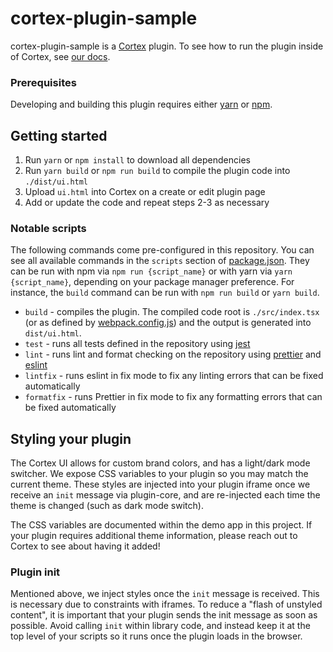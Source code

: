 # cortex-plugin-sample

cortex-plugin-sample is a [Cortex](https://www.cortex.io/) plugin. To see how to run the plugin inside of Cortex, see [our docs](https://docs.cortex.io/docs/plugins).

### Prerequisites

Developing and building this plugin requires either [yarn](https://classic.yarnpkg.com/lang/en/docs/install/) or [npm](https://docs.npmjs.com/downloading-and-installing-node-js-and-npm).

## Getting started

1. Run `yarn` or `npm install` to download all dependencies
2. Run `yarn build` or `npm run build` to compile the plugin code into `./dist/ui.html`
3. Upload `ui.html` into Cortex on a create or edit plugin page
4. Add or update the code and repeat steps 2-3 as necessary

### Notable scripts

The following commands come pre-configured in this repository. You can see all available commands in the `scripts` section of [package.json](./package.json). They can be run with npm via `npm run {script_name}` or with yarn via `yarn {script_name}`, depending on your package manager preference. For instance, the `build` command can be run with `npm run build` or `yarn build`.

- `build` - compiles the plugin. The compiled code root is `./src/index.tsx` (or as defined by [webpack.config.js](webpack.config.js)) and the output is generated into `dist/ui.html`.
- `test` - runs all tests defined in the repository using [jest](https://jestjs.io/)
- `lint` - runs lint and format checking on the repository using [prettier](https://prettier.io/) and [eslint](https://eslint.org/)
- `lintfix` - runs eslint in fix mode to fix any linting errors that can be fixed automatically
- `formatfix` - runs Prettier in fix mode to fix any formatting errors that can be fixed automatically

## Styling your plugin

The Cortex UI allows for custom brand colors, and has a light/dark mode switcher. We expose CSS variables to your plugin
so you may match the current theme. These styles are injected into your plugin iframe once we receive an `init` message
via plugin-core, and are re-injected each time the theme is changed (such as dark mode switch).

The CSS variables are documented within the demo app in this project. If your plugin requires additional theme
information, please reach out to Cortex to see about having it added!

### Plugin init

Mentioned above, we inject styles once the `init` message is received. This is necessary due to constraints with
iframes. To reduce a "flash of unstyled content", it is important that your plugin sends the init message as soon as possible. Avoid calling `init` within library code, and instead keep it at the top level of your scripts so it runs once
the plugin loads in the browser.
